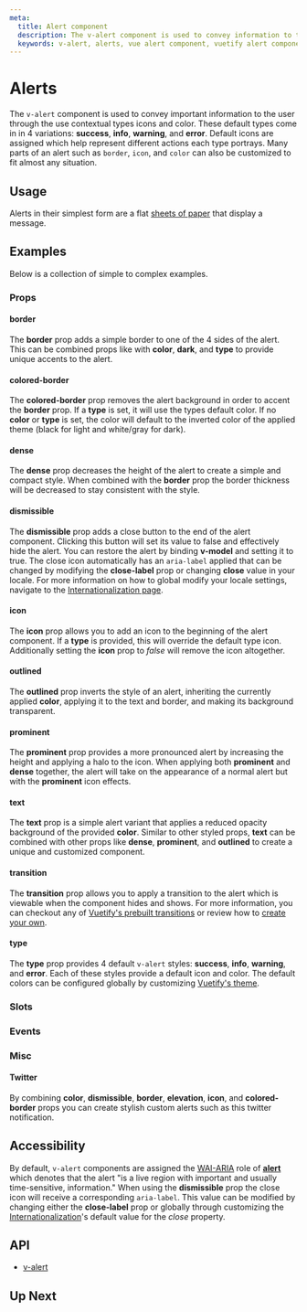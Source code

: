 ```yaml
---
meta:
  title: Alert component
  description: The v-alert component is used to convey information to the user. Designed to stand out, the alerts come in four contextual styles.
  keywords: v-alert, alerts, vue alert component, vuetify alert component
---
```


# Alerts
The `v-alert` component is used to convey important information to the user through the use contextual types icons and color. These default types come in in 4 variations: **success**, **info**, **warning**, and **error**. Default icons are assigned which help represent different actions each type portrays. Many parts of an alert such as `border`, `icon`, and `color` can also be customized to fit almost any situation.

<carbon-ad />

## Usage
Alerts in their simplest form are a flat [sheets of paper](/components/sheets) that display a message.
<usage name="v-alert" />

## Examples
Below is a collection of simple to complex examples.

  ### Props

  #### border
  The **border** prop adds a simple border to one of the 4 sides of the alert. This can be combined props like with **color**, **dark**, and **type** to provide unique accents to the alert.
  <example file="v-alert/prop-border" />

  #### colored-border
  The **colored-border** prop removes the alert background in order to accent the **border** prop. If a **type** is set, it will use the types default color. If no **color** or **type** is set, the color will default to the inverted color of the applied theme (black for light and white/gray for dark).
  <example file="v-alert/prop-colored-border" />

  #### dense
  The **dense** prop decreases the height of the alert to create a simple and compact style. When combined with the **border** prop the border thickness will be decreased to stay consistent with the style.
  <example file="v-alert/prop-dense" />

  #### dismissible
  The **dismissible** prop adds a close button to the end of the alert component. Clicking this button will set its value to false and effectively hide the alert. You can restore the alert by binding **v-model** and setting it to true. The close icon automatically has an `aria-label` applied that can be changed by modifying the **close-label** prop or changing **close** value in your locale. For more information on how to global modify your locale settings, navigate to the [Internationalization page](/customization/internationalization).
  <example file="v-alert/prop-dismissible" />

  #### icon
  The **icon** prop allows you to add an icon to the beginning of the alert component. If a **type** is provided, this will override the default type icon. Additionally setting the **icon** prop to _false_ will remove the icon altogether.
  <example file="v-alert/prop-icon" />

  #### outlined
  The **outlined** prop inverts the style of an alert, inheriting the currently applied **color**, applying it to the text and border, and making its background transparent.
  <example file="v-alert/prop-outlined" />

  #### prominent
  The **prominent** prop provides a more pronounced alert by increasing the height and applying a halo to the icon. When applying both **prominent** and **dense** together, the alert will take on the appearance of a normal alert but with the **prominent** icon effects.
  <example file="v-alert/prop-prominent" />

  #### text
  The **text** prop is a simple alert variant that applies a reduced opacity background of the provided **color**. Similar to other styled props, **text** can be combined with other props like **dense**, **prominent**, and **outlined** to create a unique and customized component.
  <example file="v-alert/prop-text" />

  #### transition
  The **transition** prop allows you to apply a transition to the alert which is viewable when the component hides and shows. For more information, you can checkout any of [Vuetify's prebuilt transitions](/styles/transitions#motion) or review how to [create your own](/styles/transitions#create-your-own).
  <example file="v-alert/prop-transition" />

  #### type
  The **type** prop provides 4 default `v-alert` styles: **success**, **info**, **warning**, and **error**. Each of these styles provide a default icon and color. The default colors can be configured globally by customizing [Vuetify's theme](/customization/theme).
  <example file="v-alert/prop-type" />

  ### Slots

  ### Events

  ### Misc

  #### Twitter
  By combining **color**, **dismissible**, **border**, **elevation**, **icon**, and **colored-border** props you can create stylish custom alerts such as this twitter notification.
  <example file="v-alert/misc-twitter" />

## Accessibility
By default, `v-alert` components are assigned the [WAI-ARIA](https://www.w3.org/WAI/standards-guidelines/aria/) role of [**alert**](https://www.w3.org/TR/wai-aria/#alert) which denotes that the alert \"is a live region with important and usually time-sensitive, information.\" When using the **dismissible** prop the close icon will receive a corresponding `aria-label`. This value can be modified by changing either the **close-label** prop or globally through customizing the [Internationalization](/customization/internationalization)'s default value for the _close_ property.

## API
  - [v-alert](../../api/v-alert)

## Up Next
<up-next />

<vuetify-ad />

<contribute />
